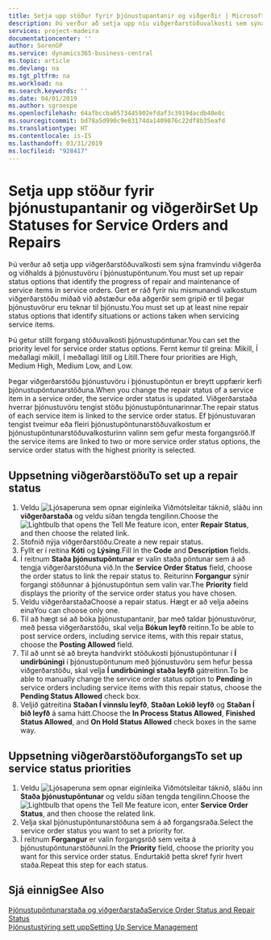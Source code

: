 ```yaml
---
title: Setja upp stöður fyrir þjónustupantanir og viðgerðir | Microsoft Docs
description: Þú verður að setja upp níu viðgerðarstöðuvalkosti sem sýna framvindu viðgerða og viðhalds á þjónustuvöru í þjónustupöntunum.
services: project-madeira
documentationcenter: ''
author: SorenGP
ms.service: dynamics365-business-central
ms.topic: article
ms.devlang: na
ms.tgt_pltfrm: na
ms.workload: na
ms.search.keywords: ''
ms.date: 04/01/2019
ms.author: sgroespe
ms.openlocfilehash: 64afbccba0573445902efdaf3c3919dacdb40e8c
ms.sourcegitcommit: bd78a5d990c9e83174da1409076c22df8b35eafd
ms.translationtype: HT
ms.contentlocale: is-IS
ms.lasthandoff: 03/31/2019
ms.locfileid: "928417"
---
```

# <a name="set-up-statuses-for-service-orders-and-repairs"></a><span data-ttu-id="920b0-103">Setja upp stöður fyrir þjónustupantanir og viðgerðir</span><span class="sxs-lookup"><span data-stu-id="920b0-103">Set Up Statuses for Service Orders and Repairs</span></span>
<span data-ttu-id="920b0-104">Þú verður að setja upp viðgerðarstöðuvalkosti sem sýna framvindu viðgerða og viðhalds á þjónustuvöru í þjónustupöntunum.</span><span class="sxs-lookup"><span data-stu-id="920b0-104">You must set up repair status options that identify the progress of repair and maintenance of service items in service orders.</span></span> <span data-ttu-id="920b0-105">Gert er ráð fyrir níu mismunandi valkostum viðgerðarstöðu miðað við aðstæður eða aðgerðir sem gripið er til þegar þjónustuvörur eru teknar til þjónustu.</span><span class="sxs-lookup"><span data-stu-id="920b0-105">You must set up at least nine repair status options that identify situations or actions taken when servicing service items.</span></span>  

<span data-ttu-id="920b0-106">Þú getur stillt forgang stöðuvalkosti þjónustupöntunar.</span><span class="sxs-lookup"><span data-stu-id="920b0-106">You can set the priority level for service order status options.</span></span> <span data-ttu-id="920b0-107">Fernt kemur til greina: Mikill, Í meðallagi mikill, Í meðallagi lítill og Lítill.</span><span class="sxs-lookup"><span data-stu-id="920b0-107">There four priorities are High, Medium High, Medium Low, and Low.</span></span>  

<span data-ttu-id="920b0-108">Þegar viðgerðarstöðu þjónustuvöru í þjónustupöntun er breytt uppfærir kerfi þjónustupöntunarstöðuna.</span><span class="sxs-lookup"><span data-stu-id="920b0-108">When you change the repair status of a service item in a service order, the service order status is updated.</span></span> <span data-ttu-id="920b0-109">Viðgerðarstaða hverrar þjónustuvöru tengist stöðu þjónustupöntunarinnar.</span><span class="sxs-lookup"><span data-stu-id="920b0-109">The repair status of each service item is linked to the service order status.</span></span> <span data-ttu-id="920b0-110">Ef þjónustuvaran tengist tveimur eða fleiri þjónustupöntunarstöðuvalkostum er þjónustupöntunarstöðuvalkosturinn valinn sem gefur mesta forgangsröð.</span><span class="sxs-lookup"><span data-stu-id="920b0-110">If the service items are linked to two or more service order status options, the service order status with the highest priority is selected.</span></span>  

## <a name="to-set-up-a-repair-status"></a><span data-ttu-id="920b0-111">Uppsetning viðgerðarstöðu</span><span class="sxs-lookup"><span data-stu-id="920b0-111">To set up a repair status</span></span>  
1. <span data-ttu-id="920b0-112">Veldu ![Ljósaperuna sem opnar eiginleika Viðmótsleitar](media/ui-search/search_small.png "Segðu mér hvað þú vilt gera") táknið, sláðu inn **viðgerðarstaða** og veldu síðan tengda tengilinn.</span><span class="sxs-lookup"><span data-stu-id="920b0-112">Choose the ![Lightbulb that opens the Tell Me feature](media/ui-search/search_small.png "Tell me what you want to do") icon, enter **Repair Status**, and then choose the related link.</span></span>
2. <span data-ttu-id="920b0-113">Stofnið nýja viðgerðarstöðu.</span><span class="sxs-lookup"><span data-stu-id="920b0-113">Create a new repair status.</span></span>  
3. <span data-ttu-id="920b0-114">Fyllt er í reitina **Kóti** og **Lýsing**.</span><span class="sxs-lookup"><span data-stu-id="920b0-114">Fill in the **Code** and **Description** fields.</span></span>  
4. <span data-ttu-id="920b0-115">Í reitnum **Staða þjónustupöntunar** er valin staða pöntunar sem á að tengja viðgerðarstöðuna við.</span><span class="sxs-lookup"><span data-stu-id="920b0-115">In the **Service Order Status** field, choose the order status to link the repair status to.</span></span> <span data-ttu-id="920b0-116">Reiturinn **Forgangur** sýnir forgangi stöðunnar á þjónustupöntun sem valin var.</span><span class="sxs-lookup"><span data-stu-id="920b0-116">The **Priority** field displays the priority of the service order status you have chosen.</span></span>  
5. <span data-ttu-id="920b0-117">Veldu viðgerðarstaða</span><span class="sxs-lookup"><span data-stu-id="920b0-117">Choose a repair status.</span></span> <span data-ttu-id="920b0-118">Hægt er að velja aðeins eina</span><span class="sxs-lookup"><span data-stu-id="920b0-118">You can choose only one.</span></span>  
6. <span data-ttu-id="920b0-119">Til að hægt sé að bóka þjónustupantanir, þar með taldar þjónustuvörur, með þessa viðgerðarstöðu, skal velja **Bókun leyfð** reitinn.</span><span class="sxs-lookup"><span data-stu-id="920b0-119">To be able to post service orders, including service items, with this repair status, choose the **Posting Allowed** field.</span></span>  
7. <span data-ttu-id="920b0-120">Til að unnt sé að breyta handvirkt stöðukosti þjónustupöntunar í **Í undirbúningi** í þjónustupöntunum með þjónustuvöru sem hefur þessa viðgerðarstöðu, skal velja **Í undirbúningi staða leyfð** gátreitinn.</span><span class="sxs-lookup"><span data-stu-id="920b0-120">To be able to manually change the service order status option to **Pending** in service orders including service items with this repair status, choose the **Pending Status Allowed** check box.</span></span>  
8. <span data-ttu-id="920b0-121">Veljið gátreitina **Staðan Í vinnslu leyfð**, **Staðan Lokið leyfð** og **Staðan Í bið leyfð** á sama hátt.</span><span class="sxs-lookup"><span data-stu-id="920b0-121">Choose the **In Process Status Allowed**, **Finished Status Allowed**, and **On Hold Status Allowed** check boxes in the same way.</span></span>
  
## <a name="to-set-up-service-status-priorities"></a><span data-ttu-id="920b0-122">Uppsetning viðgerðarstöðuforgangs</span><span class="sxs-lookup"><span data-stu-id="920b0-122">To set up service status priorities</span></span>  
1. <span data-ttu-id="920b0-123">Veldu ![Ljósaperuna sem opnar eiginleika Viðmótsleitar](media/ui-search/search_small.png "Segðu mér hvað þú vilt gera") táknið, sláðu inn **Staða þjónustupöntunar** og veldu síðan tengda tengilinn.</span><span class="sxs-lookup"><span data-stu-id="920b0-123">Choose the ![Lightbulb that opens the Tell Me feature](media/ui-search/search_small.png "Tell me what you want to do") icon, enter **Service Order Status**, and then choose the related link.</span></span>  
2. <span data-ttu-id="920b0-124">Velja skal þjónustupöntunarstöðuna sem á að forgangsraða.</span><span class="sxs-lookup"><span data-stu-id="920b0-124">Select the service order status you want to set a priority for.</span></span>  
3. <span data-ttu-id="920b0-125">Í reitnum **Forgangur** er valin forgangsröð sem veita á þjónustupöntunarstöðunni.</span><span class="sxs-lookup"><span data-stu-id="920b0-125">In the **Priority** field, choose the priority you want for this service order status.</span></span> <span data-ttu-id="920b0-126">Endurtakið þetta skref fyrir hvert staða.</span><span class="sxs-lookup"><span data-stu-id="920b0-126">Repeat this step for each status.</span></span>  

## <a name="see-also"></a><span data-ttu-id="920b0-127">Sjá einnig</span><span class="sxs-lookup"><span data-stu-id="920b0-127">See Also</span></span>  
[<span data-ttu-id="920b0-128">Þjónustupöntunarstaða og viðgerðarstaða</span><span class="sxs-lookup"><span data-stu-id="920b0-128">Service Order Status and Repair Status</span></span>](service-service-order-status-and-repair-status.md)  
[<span data-ttu-id="920b0-129">Þjónustustýring sett upp</span><span class="sxs-lookup"><span data-stu-id="920b0-129">Setting Up Service Management</span></span>](service-setup-service.md)  
